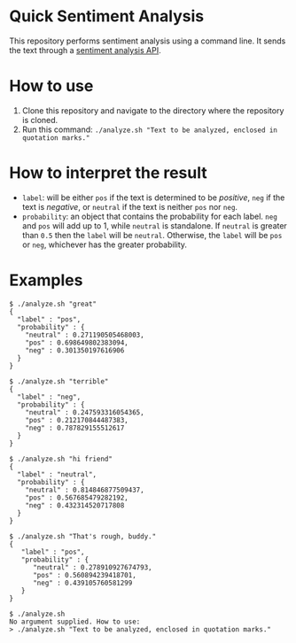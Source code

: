 # Quick Sentiment Analysis
This repository performs sentiment analysis using a command line. It sends the text through a [sentiment analysis API](http://text-processing.com/docs/sentiment.html).

# How to use

1. Clone this repository and navigate to the directory where the repository is cloned.
2. Run this command: `./analyze.sh "Text to be analyzed, enclosed in quotation marks."`

# How to interpret the result

- `label`: will be either `pos` if the text is determined to be _positive_, `neg` if the text is _negative_, or `neutral` if the text is neither `pos` nor `neg`.
- `probability`: an object that contains the probability for each label. `neg` and `pos` will add up to 1, while `neutral` is standalone. If `neutral` is greater than `0.5` then the `label` will be `neutral`. Otherwise, the `label` will be `pos` or `neg`, whichever has the greater probability.

# Examples

```
$ ./analyze.sh "great"
{
  "label" : "pos",
  "probability" : {
    "neutral" : 0.271190505468003,
    "pos" : 0.698649802383094,
    "neg" : 0.301350197616906
  }
}

$ ./analyze.sh "terrible"
{
  "label" : "neg",
  "probability" : {
    "neutral" : 0.247593316054365,
    "pos" : 0.212170844487383,
    "neg" : 0.787829155512617
  }
}

$ ./analyze.sh "hi friend"
{
  "label" : "neutral",
  "probability" : {
    "neutral" : 0.814846877509437,
    "pos" : 0.567685479282192,
    "neg" : 0.432314520717808
  }
}

$ ./analyze.sh "That's rough, buddy."
{
   "label" : "pos",
   "probability" : {
      "neutral" : 0.278910927674793,
      "pos" : 0.560894239418701,
      "neg" : 0.439105760581299
   }
}

$ ./analyze.sh
No argument supplied. How to use:
> ./analyze.sh "Text to be analyzed, enclosed in quotation marks."
```

